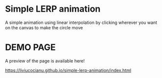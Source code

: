 # Simple LERP animation
A simple animation using linear interpolation by clicking wherever you want on the canvas to make the circle move

# DEMO PAGE
A preview of the page is available here!

https://liviucocianu.github.io/simple-lerp-animation/index.html
